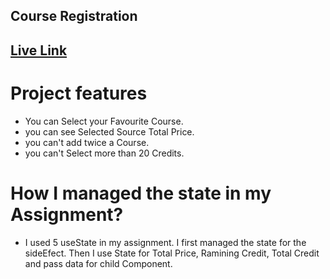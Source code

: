 ## Course Registration
## [Live Link](https://cource-registration.netlify.app/)
# Project features
- You can Select your Favourite Course.
- you can see Selected Source Total Price.
- you can't add twice a Course.
- you can't Select more than 20 Credits.

# How I managed the state in my Assignment?
- I used 5 useState in my assignment. I first managed the state for the sideEfect. Then I use State for Total Price, Ramining Credit, Total Credit and pass data for child Component.
